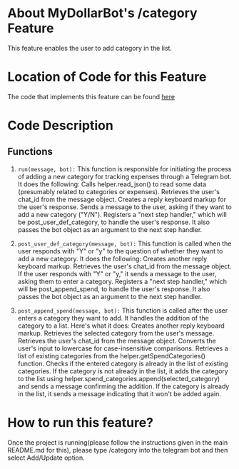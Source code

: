 # About MyDollarBot's /category Feature
This feature enables the user to add category in the list.

# Location of Code for this Feature
The code that implements this feature can be found [here](https://github.com/Mrityunjay243/dollar_bot/blob/main/code/category_add.py)

# Code Description
## Functions

1. `run(message, bot):`
This function is responsible for initiating the process of adding a new category for tracking expenses through a Telegram bot. It does the following:
Calls helper.read_json() to read some data (presumably related to categories or expenses).
Retrieves the user's chat_id from the message object.
Creates a reply keyboard markup for the user's response.
Sends a message to the user, asking if they want to add a new category ("Y/N").
Registers a "next step handler," which will be post_user_def_category, to handle the user's response. It also passes the bot object as an argument to the next step handler.

2. `post_user_def_category(message, bot):`
This function is called when the user responds with "Y" or "y" to the question of whether they want to add a new category. It does the following:
Creates another reply keyboard markup.
Retrieves the user's chat_id from the message object.
If the user responds with "Y" or "y," it sends a message to the user, asking them to enter a category.
Registers a "next step handler," which will be post_append_spend, to handle the user's response. It also passes the bot object as an argument to the next step handler.

3. `post_append_spend(message, bot):`
This function is called after the user enters a category they want to add. It handles the addition of the category to a list. Here's what it does:
Creates another reply keyboard markup.
Retrieves the selected category from the user's message.
Retrieves the user's chat_id from the message object.
Converts the user's input to lowercase for case-insensitive comparisons.
Retrieves a list of existing categories from the helper.getSpendCategories() function.
Checks if the entered category is already in the list of existing categories.
If the category is not already in the list, it adds the category to the list using helper.spend_categories.append(selected_category) and sends a message confirming the addition.
If the category is already in the list, it sends a message indicating that it won't be added again.


# How to run this feature?
Once the project is running(please follow the instructions given in the main README.md for this), please type /category into the telegram bot and then select Add/Update option.
